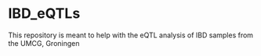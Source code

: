 # IBD_eQTLs
This repository is meant to help with the eQTL analysis of IBD samples from the UMCG, Groningen
